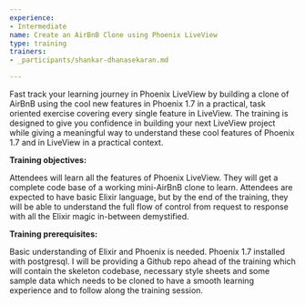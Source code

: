 ```yaml
---
experience:
- Intermediate
name: Create an AirBnB Clone using Phoenix LiveView
type: training
trainers:
- _participants/shankar-dhanasekaran.md

---
```

Fast track your learning journey in Phoenix LiveView by building a clone of AirBnB using the cool new features in Phoenix 1.7 in a practical, task oriented exercise covering every single feature in LiveView. The training is designed to give you confidence in building your next LiveView project while giving a meaningful way to understand these cool features of Phoenix 1.7 and in LiveView in a practical context.

**Training objectives:**

Attendees will learn all the features of Phoenix LiveView. They will get a complete code base of a working mini-AirBnB clone to learn. Attendees are expected to have basic Elixir language, but by the end of the training, they will be able to understand the full flow of control from request to response with all the Elixir magic in-between demystified.

**Training prerequisites:**

Basic understanding of Elixir and Phoenix is needed. Phoenix 1.7 installed with postgresql. I will be providing a Github repo ahead of the training which will contain the skeleton codebase, necessary style sheets and some sample data which needs to be cloned to have a smooth learning experience and to follow along the training session.